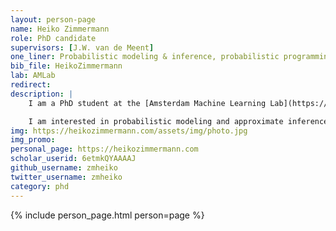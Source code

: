 ```yaml
---
layout: person-page
name: Heiko Zimmermann
role: PhD candidate
supervisors: [J.W. van de Meent]
one_liner: Probabilistic modeling & inference, probabilistic programming
bib_file: HeikoZimmermann
lab: AMLab
redirect: 
description: |
    I am a PhD student at the [Amsterdam Machine Learning Lab](https://amlab.science.uva.nl/) (AMLab) supervised by [Jan-Willem van de Meent](https://jwvdm.github.io/). Before September 2021, I was a PhD student at the [Khoury College of Computer Science](https://www.khoury.northeastern.edu/).

    I am interested in probabilistic modeling and approximate inference and ways to automate these tasks using probabilistic programming systems.
img: https://heikozimmermann.com/assets/img/photo.jpg
img_promo: 
personal_page: https://heikozimmermann.com
scholar_userid: 6etmkQYAAAAJ
github_username: zmheiko
twitter_username: zmheiko
category: phd 
---
```


{% include person_page.html person=page %}
